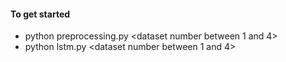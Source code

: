 #### To get started
- python preprocessing.py <dataset number between 1 and 4>
- python lstm.py <dataset number between 1 and 4> <batch size> <number of epochs>

